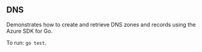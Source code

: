## DNS

Demonstrates how to create and retrieve DNS zones and records using the Azure SDK for Go.

To run: `go test`.

